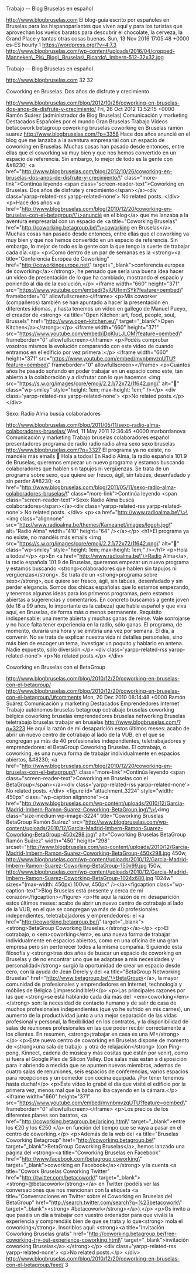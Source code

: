 Trabajo -- Blog Bruselas en español

http://www.blogbruselas.com El blog-guía escrito por españoles en
Bruselas para los hispanoparlantes que viven aquí y para los turistas
que aprovechan los vuelos baratos para descubrir el chocolate, la
cerveza, la Grand Place y tantas otras cosas buenas. Sun, 13 Nov 2016
17:05:48 +0000 es-ES hourly 1 https://wordpress.org/?v=4.7.3
http://www.blogbruselas.com/wp-content/uploads/2016/04/cropped-Manneken\_Pis\_Blog\_Bruselas\_Ricardo\_Imbern-512-32x32.jpg

Trabajo -- Blog Bruselas en español

http://www.blogbruselas.com 32 32

Coworking en Bruselas. Dos años de disfrute y crecimiento

http://www.blogbruselas.com/blog/2012/10/26/coworking-en-bruselas-dos-anos-de-disfrute-y-crecimiento/
Fri, 26 Oct 2012 13:52:15 +0000 Ramón Suárez (administrador de Blog
Bruselas) Comunicación y marketing Destacados Españoles por el mundo
Gran Bruselas Trabajo Vídeos betacowork betagroup coworking bruselas
coworking en Bruselas ramon suarez http://www.blogbruselas.com/?p=3358
Hace dos años anuncié en el blog que me lanzaba a la aventura
empresarial con un espacio de coworking en Bruselas. Muchas cosas han
pasado desde entonces, entre ellas que el coworking va muy bien y que
nos hemos convertido en un espacio de referencia. Sin embargo, lo mejor
de todo es la gente con &\#8230; \<a
href=\"http://www.blogbruselas.com/blog/2012/10/26/coworking-en-bruselas-dos-anos-de-disfrute-y-crecimiento/\"
class=\"more-link\"\>Continúa leyendo \<span
class=\"screen-reader-text\"\>Coworking en Bruselas. Dos años de
disfrute y crecimiento\</span\>\</a\>\<div class=\'yarpp-related-rss
yarpp-related-none\'\> No related posts. \</div\> \<p\>Hace dos años \<a
href=\"http://www.blogbruselas.com/blog/2010/12/20/coworking-en-bruselas-con-el-betagroup/\"\>anuncié
en el blog\</a\> que me lanzaba a la aventura empresarial con un espacio
de \<a title=\"Coworking Bruselas\"
href=\"http://coworking.betagroup.be\"\>coworking en Bruselas\</a\>.
Muchas cosas han pasado desde entonces, entre ellas que el coworking va
muy bien y que nos hemos convertido en un espacio de referencia. Sin
embargo, lo mejor de todo es la gente con la que tengo la suerte de
trabajar cada día.\</p\> \<p\>Como dentro de un par de semanas es la
\<strong\>\<a title=\"Conferencia Europea de Coworking\"
href=\"http://coworkingeurope.net\" target=\"\_blank\"\>conferencia
europea de coworking\</a\>\</strong\>, he pensado que sería una buena
idea hacer un vídeo de presentación de lo que ha cambiado, mostrando el
espacio y poniendo al día de la evolución.\</p\> \<iframe width=\"660\"
height=\"371\"
src=\"https://www.youtube.com/embed/3yIUUfnmSYk?feature=oembed\"
frameborder=\"0\" allowfullscreen\>\</iframe\> \<p\>Mis coworker
(compañeros) también se han apuntado a hacer la presentación en
diferentes idiomas, y hasta tenemos un vídeo en gallego de Manuel Pueyo,
el creador de \<strong\> \<a title=\"Open Kitchen: art, food, people,
soul, Brussels\" href=\"http://www.open-kitchen.eu\"
target=\"\_blank\"\>Open Kitchen\</a\>\</strong\>:\</p\> \<iframe
width=\"660\" height=\"371\"
src=\"https://www.youtube.com/embed/jDpKluLJLOM?feature=oembed\"
frameborder=\"0\" allowfullscreen\>\</iframe\> \<p\>Podéis comprobar
vosotros mismos la evolución comparando con este vídeo de cuando
entramos en el edificio por vez primera :\</p\> \<iframe width=\"660\"
height=\"371\"
src=\"https://www.youtube.com/embed/mvnbmvzqUTU?feature=oembed\"
frameborder=\"0\" allowfullscreen\>\</iframe\> \<p\>Cuantos años he
pasado soñando en poder trabajar en un espacio como este, tan abierto a
la colaboración y a disfrutar con lo que hacemos \<img
src=\"https://s.w.org/images/core/emoji/2.2.1/72x72/1f642.png\"
alt=\"🙂\" class=\"wp-smiley\" style=\"height: 1em; max-height: 1em;\"
/\>\</p\> \<div class=\'yarpp-related-rss yarpp-related-none\'\> \<p\>No
related posts.\</p\> \</div\>

Sexo: Radio Alma busca colaboradores

http://www.blogbruselas.com/blog/2011/05/11/sexo-radio-alma-colaboradores-bruselas/
Wed, 11 May 2011 12:36:45 +0000 marbordanova Comunicación y marketing
Trabajo bruselas colaboradores español presentadores programa de radio
radio radio alma sexo sexo bruselas http://www.blogbruselas.com/?p=3327
El programa ya no existe, no mandéis más emails 🙂 Hola a todos! En Radio
Alma, la radio española 101.9 de Bruselas, queremos empezar un nuevo
programa y estamos buscando colaboradores que hablen sin tapujos ni
vergüenzas. Se trata de un programa sobre sexo, que quiere ser fresco,
ágil, sin tabúes, desenfadado y sin perder &\#8230; \<a
href=\"http://www.blogbruselas.com/blog/2011/05/11/sexo-radio-alma-colaboradores-bruselas/\"
class=\"more-link\"\>Continúa leyendo \<span
class=\"screen-reader-text\"\>Sexo: Radio Alma busca
colaboradores\</span\>\</a\>\<div class=\'yarpp-related-rss
yarpp-related-none\'\> No related posts. \</div\> \<p\>\<a
href=\"http://www.radioalma.be\"\>\<img class=\"alignnone\"
src=\"http://www.radioalma.be/themes/Kameanet/images/logoh.jpg\"
alt=\"Radio Alma\" width=\"410\" height=\"64\" /\>\</a\>\</p\> \<h1\>El
programa ya no existe, no mandéis más emails \<img
src=\"https://s.w.org/images/core/emoji/2.2.1/72x72/1f642.png\"
alt=\"🙂\" class=\"wp-smiley\" style=\"height: 1em; max-height: 1em;\"
/\>\</h1\> \<p\>Hola a todos!\</p\> \<p\>En \<a
href=\"http://www.radioalma.be\"\>Radio Alma\</a\>, la radio española
101.9 de Bruselas, queremos empezar un nuevo programa y estamos buscando
\<strong\>colaboradores que hablen sin tapujos ni vergüenzas\</strong\>.
Se trata de un \<strong\>programa sobre sexo\</strong\>, que quiere ser
fresco, ágil, sin tabúes, desenfadado y sin perder elegancia. Somos dos
chicas españolas que lo estamos empezando, y tenemos algunas ideas para
los primeros programas, pero estamos abiertas a sugerencias y
comentarios. En concreto buscamos a gente joven (de 18 a 99 años, lo
importante es la cabeza) que hable español y que viva aquí, en Bruselas,
de forma más o menos permanente. Requisito indispensable: una mente
abierta y muchas ganas de reírse. Vale sonrojarse y no hace falta tener
experiencia en la radio, sólo ganas. El programa, de momento, duraría
una hora y se emitiría una vez por semana. El día, a convenir. No se
trata de explicar nuestra vida ni detalles personales, sino más bien de
escoger un tema, investigar un poquito y hablarlo en antena. Nadie
expuesto, sólo diversión.\</p\> \<div class=\'yarpp-related-rss
yarpp-related-none\'\> \<p\>No related posts.\</p\> \</div\>

Coworking en Bruselas con el BetaGroup

http://www.blogbruselas.com/blog/2010/12/20/coworking-en-bruselas-con-el-betagroup/
http://www.blogbruselas.com/blog/2010/12/20/coworking-en-bruselas-con-el-betagroup/\#comments
Mon, 20 Dec 2010 08:14:48 +0000 Ramón Suárez Comunicación y marketing
Destacados Emprendedores Internet Trabajo autónomos bruselas betagroup
cotrabajo bruselas coworking bélgica coworking bruselas emprendedores
bruselas networking Bruselas teletrabajo bruselas trabajar en bruselas
http://www.blogbruselas.com/?p=3223 He aquí la razón de mi desaparición
estos últimos meses: acabo de abrir un nuevo centro de cotrabajo al lado
de la VUB, en el que se congregan ya más de 40 profesionales
independientes, teletrabajadores y emprendedores: el BetaGroup Coworking
Bruselas. El cotrabajo, o coworking, es una nueva forma de trabajar
individualmente en espacios abiertos, &\#8230; \<a
href=\"http://www.blogbruselas.com/blog/2010/12/20/coworking-en-bruselas-con-el-betagroup/\"
class=\"more-link\"\>Continúa leyendo \<span
class=\"screen-reader-text\"\>Coworking en Bruselas con el
BetaGroup\</span\>\</a\>\<div class=\'yarpp-related-rss
yarpp-related-none\'\> No related posts. \</div\> \<figure
id=\"attachment\_3224\" style=\"width: 450px\" class=\"wp-caption
alignnone\"\>\<a
href=\"http://www.blogbruselas.com/wp-content/uploads/2010/12/Garcia-Madrid-Imbern-Ramon-Suarez-Coworking-BetaGroup.jpg\"\>\<img
class=\"size-medium wp-image-3224\" title=\"Coworking Bruselas BetaGroup
Ramón Suárez\"
src=\"http://www.blogbruselas.com/wp-content/uploads/2010/12/Garcia-Madrid-Imbern-Ramon-Suarez-Coworking-BetaGroup-450x298.jpg\"
alt=\"Coworking Bruselas BetaGroup Ramón Suárez\" width=\"450\"
height=\"298\"
srcset=\"http://www.blogbruselas.com/wp-content/uploads/2010/12/Garcia-Madrid-Imbern-Ramon-Suarez-Coworking-BetaGroup-450x298.jpg
450w,
http://www.blogbruselas.com/wp-content/uploads/2010/12/Garcia-Madrid-Imbern-Ramon-Suarez-Coworking-BetaGroup-150x99.jpg
150w,
http://www.blogbruselas.com/wp-content/uploads/2010/12/Garcia-Madrid-Imbern-Ramon-Suarez-Coworking-BetaGroup-1024x680.jpg
1024w\" sizes=\"(max-width: 450px) 100vw, 450px\" /\>\</a\>\<figcaption
class=\"wp-caption-text\"\>Blog Bruselas está presente y cerca de mi
corazón\</figcaption\>\</figure\> \<p\>He aquí la razón de mi
desaparición estos últimos meses: acabo de abrir un nuevo centro de
cotrabajo al lado de la VUB, en el que se congregan ya más de 40
profesionales independientes, teletrabajadores y emprendedores: el \<a
href=\"http://coworking.betagroup.be/\"
target=\"\_blank\"\>\<strong\>BetaGroup Coworking
Bruselas.\</strong\>\</a\>\</p\> \<p\>El cotrabajo, o
\<em\>coworking\</em\>, es una nueva forma de trabajar individualmente
en espacios abiertos, como en una oficina de una gran empresa pero sin
pertenecer todos a la misma compañía. Siguiendo esta filosofía y
\<strong\>tras dos años de buscar un espacio de coworking en Bruselas y
de no encontrar uno que se adaptase a mis necesidades y
personalidad\</strong\> surgió la oportunidad de crear un espacio desde
cero, con la ayuda de Jean Derely y del \<a title=\"BetaGroup Networking
Bruselas\" href=\"http://www.betagroup.be\"\>BetaGroup\</a\>, la mayor
comunidad de profesionales y emprendedores en Internet, technología y
móbiles de Bélgica (¡imprescindible!)\</p\> \<p\>Las principales razones
por las que \<strong\>se está hablando cada día más del 
\<em\>coworking\</em\>\</strong\> son: la necesidad de contacto humano y
de salir de casa de muchos profesionales independientes (que yo he
sufrido en mis carnes), un aumento de la productividad junto a una mejor
separación de las vidas profesional y personal, la flexibilidad en los
contratos, y la disponibilidad de salas de reuniones profesionales en
las que poder recibir correctamente a los clientes. En resumen,
\<strong\>¡trabajar en casa es una M!\</strong\>\</p\> \<p\>Este nuevo
centro de coworking en Bruselas dispone de momento de \<strong\>una sala
de trabajo  y otra de relajación\</strong\> (con Ping-pong, Kinnect,
cadena de música y más cositas que están por venir), como si fuera el
Google Plex de Silicon Valley. Dos salas más están a disposición para ir
abriendo a medida que se apunten nuevos miembros, ademas de  cuatro
salas de renuniones, seis espacios de conferencias, varios espacios para
recepciones y un comedor con cocina equipada. ¡Por tener tenemos hasta
ducha!\</p\> \<p\>Éste vídeo lo grabé el día que visité el edificio por
la primera vez, menos mal que la baba no iba cayendo en la cámara.\</p\>
\<iframe width=\"660\" height=\"371\"
src=\"https://www.youtube.com/embed/mvnbmvzqUTU?feature=oembed\"
frameborder=\"0\" allowfullscreen\>\</iframe\> \<p\>Los precios de los
diferentes planes son baratos, \<a
href=\"http://coworking.betagroup.be/pricing.html\"
target=\"\_blank\"\>entre los €20 y los €250 \</a\> en función del
tiempo que se vaya a pasar en el centro de coworking.\</p\> \<p\>Además
de la web del \<a title=\"Bruselas Coworking Betagroup\"
href=\"http://coworking.betagroup.be\" target=\"\_blank\"\>BetaGroup
Coworking Bruselas\</a\>, hemos lanzado una página del \<strong\>\<a
title=\"Coworking Bruselas en Facebook\"
href=\"http://www.facebook.com/betagroup.coworking\"
target=\"\_blank\"\>coworking en Facebook\</a\>\</strong\> y la cuenta
\<a title=\"Cowork Bruselas Coworking Twitter\"
href=\"http://twitter.com/betacowork\"
target=\"\_blank\"\>\<strong\>\@betacowork\</strong\>\</a\> en Twitter
(podéis ver las conversaciones que nos mencionan con la etiqueta \<a
title=\"Conversaciones en Twitter sobre el Coworking en Bruselas del
BetaGroup\" href=\"http://search.twitter.com/search?q=%23betacowork\"
target=\"\_blank\"\>\<strong\> \#betacowork\</strong\>\</a\>).\</p\>
\<p\>Os invito a que paséis un día a trabajar con vuestro ordenador para
que viváis la experiencia y comprendáis bien de que se trata y lo
que\<strong\> mola el coworking\</strong\>. Inscribíos aquí:
\<strong\>\<a title=\"Invitación Coworking Bruselas gratis\"
href=\"http://coworking.betagroup.be/free-coworking-try-out-experience-coworking.html\"
target=\"\_blank\"\>invitación coworking
Bruselas\</a\>.\</strong\>\</p\> \<div class=\'yarpp-related-rss
yarpp-related-none\'\> \<p\>No related posts.\</p\> \</div\>
http://www.blogbruselas.com/blog/2010/12/20/coworking-en-bruselas-con-el-betagroup/feed/
3

